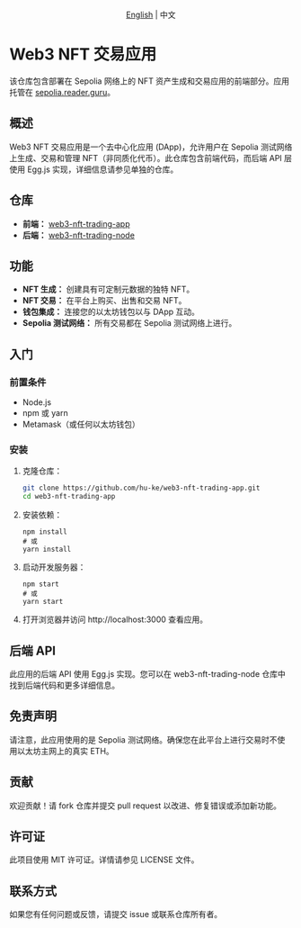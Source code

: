 <p align="center">
    <br> <a href="README.md">English</a> | 中文
</p>

# Web3 NFT 交易应用

该仓库包含部署在 Sepolia 网络上的 NFT 资产生成和交易应用的前端部分。应用托管在 [sepolia.reader.guru](https://sepolia.reader.guru/)。

## 概述

Web3 NFT 交易应用是一个去中心化应用 (DApp)，允许用户在 Sepolia 测试网络上生成、交易和管理 NFT（非同质化代币）。此仓库包含前端代码，而后端 API 层使用 Egg.js 实现，详细信息请参见单独的仓库。

## 仓库

- **前端：** [web3-nft-trading-app](https://github.com/hu-ke/web3-nft-trading-app)
- **后端：** [web3-nft-trading-node](https://github.com/hu-ke/web3-nft-trading-node)

## 功能

- **NFT 生成：** 创建具有可定制元数据的独特 NFT。
- **NFT 交易：** 在平台上购买、出售和交易 NFT。
- **钱包集成：** 连接您的以太坊钱包以与 DApp 互动。
- **Sepolia 测试网络：** 所有交易都在 Sepolia 测试网络上进行。

## 入门

### 前置条件

- Node.js
- npm 或 yarn
- Metamask（或任何以太坊钱包）

### 安装

1. 克隆仓库：

   ```bash
   git clone https://github.com/hu-ke/web3-nft-trading-app.git
   cd web3-nft-trading-app
   ```
2. 安装依赖：
   ```
   npm install
   # 或
   yarn install
   ```
3. 启动开发服务器：
   ```
   npm start
   # 或
   yarn start
   ```
4. 打开浏览器并访问 http://localhost:3000 查看应用。
## 后端 API
此应用的后端 API 使用 Egg.js 实现。您可以在 web3-nft-trading-node 仓库中找到后端代码和更多详细信息。

## 免责声明
请注意，此应用使用的是 Sepolia 测试网络。确保您在此平台上进行交易时不使用以太坊主网上的真实 ETH。

## 贡献
欢迎贡献！请 fork 仓库并提交 pull request 以改进、修复错误或添加新功能。

## 许可证
此项目使用 MIT 许可证。详情请参见 LICENSE 文件。

## 联系方式
如果您有任何问题或反馈，请提交 issue 或联系仓库所有者。